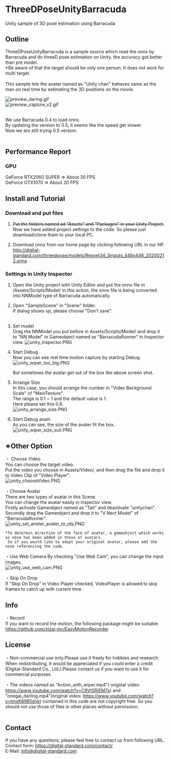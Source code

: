 # ThreeDPoseUnityBarracuda
Unity sample of 3D pose estimation using Barracuda

## Outline
ThreeDPoseUnityBarracuda is a sample source which read the onnx by Barracuda and do threeD pose estimation on Unity.
the accuracy got better than pre model. </br>
*Be aware of that the target should be only one person. It does not work for multi target. </br></br>
This sample lets the avatar named as "Unity chan" behaves same as the man on real time by estimating the 3D positions on the movie.</br>

![preview_daring.gif](Assets/StreamingAssets/ScreenShots/preview_daring.gif)</br>
![preview_capture_v2.gif](Assets/StreamingAssets/ScreenShots/preview_capture_v2.gif)</br></br>

We use Barracuda 0.4 to load onnx.</br>
By updating the version to 0.5, it seems like the speed get slower. </br>
Now we are still trying 0.5 version. </br>
</br>
## Performance Report
### GPU </br>
GeForce RTX2060 SUPER ⇒ About 30 FPS </br>
GeForce GTX1070 ⇒ About 20 FPS </br>

## Install and Tutorial
### Download and put files
1. ~~Put the folders named ad "Assets" and "Packages" in your Unity Project.~~ </br>
   Now we have added project settings to the code. So please just download/clone them to your local PC.

2. Download onnx from our home page by clicking following URL in our HP.</br>
   http://digital-standard.com/threedpose/models/Resnet34_3inputs_448x448_20200212.onnx
   
### Settings in Unity Inspector
1. Open the Unity project with Unity Editor and put the onnx file in /Assets/Scripts/Model/ 
   In this action, the onnx file is being converted into NNModel type of Barracuda automatically.

2. Open "SampleScene" in "Scene" folder.</br>
   If dialog shows up, please choose "Don't save".</br></br>
3. Set model</br>
   Drag the NNModel you put before in Assets/Scripts/Model/ 
   and drop it to "NN Model" in Gameobject named as "BarracudaRunner" in Inspector view.
   ![unity_inspector.PNG](Assets/StreamingAssets/ScreenShots/unity_inspector.PNG)
   
4. Start Debug</br>
   Now you can see real time motion capture by starting Debug.
   ![unity_wiper_too_big.PNG](Assets/StreamingAssets/ScreenShots/unity_wiper_too_big.PNG) </br>
   
   But sometimes the avatar get out of the box like above screen shot.<br>

5. Arrange Size</br>
   In this case, you should arrange the number in "Video Background Scale" of "MainTexture". </br>
   The range is 0.1 ~ 1 and the default value is 1.<br>
   Here please set this 0.8.</br>
   ![unity_arrange_size.PNG](Assets/StreamingAssets/ScreenShots/unity_arrange_size.PNG)</br>
   
6. Start Debug anain<br>
   As you can see, the size of the avater fit the box.
   ![unity_wiper_size_suit.PNG](Assets/StreamingAssets/ScreenShots/unity_wiper_size_suit.PNG)</br>
   
   
## ※Other Option<br>
・ Choose Video</br>
   You can choose the target video.</br>
   Put the video you choose in Assets/Video/, and then drag the file and drop it to Video Clip of "Video Player".<br>
   ![unity_chooseVideo.PNG](Assets/StreamingAssets/ScreenShots/unity_chooseVideo.PNG)
   
・Choose Avatar</br>
    There are two types of avatar in this Scene.</br>
    You can change the avatar easily in inspector view.</br>
    Firstly activate Gameobject named as "Tait" and deactivate "unitychan".</br>
    Secondly drag the Gameobject and drop it to "V Nect Model" of "BarracudaRunner".</br>
    ![unity_set_anoter_avater_to_obj.PNG](Assets/StreamingAssets/ScreenShots/unity_set_anoter_avater_to_obj.PNG)</br>
    
    *To determin direction of the face of avatar, a gameobject which works as nose has been added in those of avatars.
     So if you would like to adopt your original avatar, please add the nose referencing the code.
     
・Use Web Camera
   By checking "Use Web Cam", you can change the input images.</br>
   ![unity_use_web_cam.PNG](Assets/StreamingAssets/ScreenShots/unity_use_web_cam.PNG)</br>
   
・Skip On Drop</br>
   If "Skip On Drop" in Video Player checked, VideoPlayer is allowed to skip frames to catch up with current time.<br>
   
## Info
・Record</br>
If you want to record the motion, the following package might be suitable.</br>
https://github.com/zizai-inc/EasyMotionRecorder</br>

## License
・Non-commercial use only.Please use it freely for hobbies and research. When redistributing, it would be appreciated if you could enter a credit (Digital-Standard Co., Ltd.).Please contact us if you want to use it for commercial purposes.</br>

・The videos named as "Action_with_wiper.mp4"(
original video: https://www.youtube.com/watch?v=C9VtSRiEM7s) and "onegai_darling.mp4"(original video: https://www.youtube.com/watch?v=tmsK8985dyk) contained in this code are not copyright free.
  So you should not use those of files in other places without permission.</br></br>
  
## Contact</br>
If you have any questions, please feel free to contact us from following URL.</br>
Contact form:  https://digital-standard.com/contact/ </br>
E-Mail: info@digital-standard.com </br>


   
